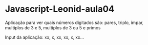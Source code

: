 # Javascript-Leonid-aula04

Aplicação para ver quais números digitados são: pares, triplo, ímpar, multiplos de 3 e 5, multiplos de 3 ou 5 e primos

Input da aplicação: xx, x, xx, xx, x, xx...
